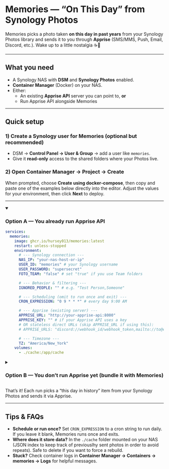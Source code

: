 # Memories — “On This Day” from Synology Photos

Memories picks a photo taken **on this day in past years** from your Synology Photos library and sends it to you through **Apprise** (SMS/MMS, Push, Email, Discord, etc.). Wake up to a little nostalgia ☕📸

---

## What you need

- A Synology NAS with **DSM** and **Synology Photos** enabled.
- **Container Manager** (Docker) on your NAS.
- Either:
  - An existing **Apprise API** server you can point to, **or**
  - Run Apprise API alongside Memories

---

## Quick setup

### 1) Create a Synology user for Memories (optional but recommended)

- DSM → **Control Panel → User & Group** → add a user like `memories`.
- Give it **read-only** access to the shared folders where your Photos live.

### 2) Open Container Manager → Project → Create

When prompted, choose **Create using docker‑compose**, then copy and paste one of the examples below directly into the editor. Adjust the values for your environment, then click **Next** to deploy.

---

<details open>

<summary><h3>Option A — You already run Apprise API</h3></summary>

```yaml
services:
  memories:
    image: ghcr.io/hursey013/memories:latest
    restart: unless-stopped
    environment:
      # --- Synology connection ---
      NAS_IP: "your-nas-host-or-ip"
      USER_ID: "memories" # your Synology username
      USER_PASSWORD: "supersecret"
      FOTO_TEAM: "false" # set "true" if you use Team folders

      # --- Behavior & filtering ---
      IGNORED_PEOPLE: "" # e.g. "Test Person,Someone"

      # --- Scheduling (omit to run once and exit) ---
      CRON_EXPRESSION: "0 9 * * *" # every day 9:00 AM

      # --- Apprise (existing server) ---
      APPRISE_URL: "http://your-apprise-api:8000"
      APPRISE_KEY: "" # if your Apprise API uses a key
      # OR stateless direct URLs (skip APPRISE_URL if using this):
      # APPRISE_URLS: "discord://webhook_id/webhook_token,mailto://to@example.com?from=me@example.com"

      # --- Timezone ---
      TZ: "America/New_York"
    volumes:
      - ./cache:/app/cache
```

</details>

<details>

<summary><h3>Option B — You don’t run Apprise yet (bundle it with Memories)</h3></summary>

```yaml
services:
  apprise-api:
    image: lscr.io/linuxserver/apprise-api:latest
    environment:
      PUID: "1026" # adjust to your DSM user/group if needed
      PGID: "100"
      TZ: "America/New_York"
    volumes:
      - ./apprise-config:/config
      - ./apprise-attachments:/attachments
    ports:
      - "8000:8000"
    restart: unless-stopped

  memories:
    image: ghcr.io/hursey013/memories:latest
    depends_on:
      - apprise-api
    restart: unless-stopped
    environment:
      # --- Synology connection ---
      NAS_IP: "your-nas-host-or-ip"
      USER_ID: "memories" # your Synology username
      USER_PASSWORD: "supersecret"
      FOTO_TEAM: "false" # set "true" if you use Team folders

      # --- Behavior & filtering ---
      IGNORED_PEOPLE: "" # e.g. "Test Person,Someone"

      # --- Scheduling (omit to run once and exit) ---
      CRON_EXPRESSION: "0 9 * * *" # every day 9:00 AM

      # --- Apprise (existing server) ---
      APPRISE_URL: "http://your-apprise-api:8000"
      APPRISE_KEY: "" # if your Apprise API uses a key
      # OR stateless direct URLs (skip APPRISE_URL if using this):
      # APPRISE_URLS: "discord://webhook_id/webhook_token,mailto://to@example.com?from=me@example.com"

      # --- Timezone ---
      TZ: "America/New_York"
    volumes:
      - ./cache:/app/cache
```

</details>

That’s it! Each run picks a “this day in history” item from your Synology Photos and sends it via Apprise.

---

## Tips & FAQs

- **Schedule or run once?** Set `CRON_EXPRESSION` to a cron string to run daily. If you leave it blank, Memories runs once and exits.
- **Where does it store data?** In the `./cache` folder mounted on your NAS (JSON index to keep track of previouslhy sent photos in order to avoid repeats). Safe to delete if you want to force a rebuild.
- **Stuck?** Check container logs in **Container Manager → Containers → memories → Logs** for helpful messages.
